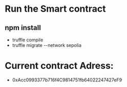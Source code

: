 # Run the Smart contract

## npm install

- truffle compile
- truffle migrate --network sepolia

# Current contract Adress:

- 0xAcc0993377b716f4C9814751fb64022247427eF9

